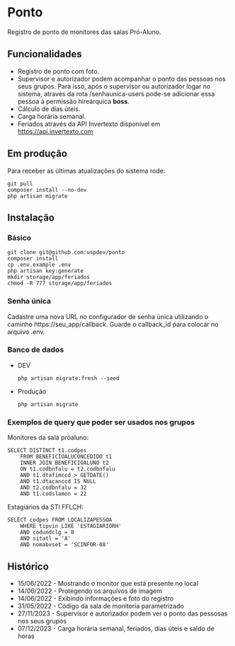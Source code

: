 # Ponto

Registro de ponto de monitores das salas Pró-Aluno.

## Funcionalidades

* Registro de ponto com foto.
* Supervisor e autorizador podem acompanhar o ponto das pessoas nos seus grupos. Para isso, após o supervisor ou autorizador logar no sistema, através da rota /senhaunica-users pode-se adicionar essa pessoa à permissão hireárquica **boss**.
* Cálculo de dias úteis.
* Carga horária semanal.
* Feriados através da API Invertexto disponível em https://api.invertexto.com

## Em produção

Para receber as últimas atualizações do sistema rode:

    git pull
    composer install --no-dev
    php artisan migrate


## Instalação

### Básico

    git clone git@github.com:uspdev/ponto
    composer install
    cp .env.example .env
    php artisan key:generate
    mkdir storage/app/feriados
    chmod -R 777 storage/app/feriados

### Senha única

Cadastre uma nova URL no configurador de senha única utilizando o caminho https://seu_app/callback. Guarde o callback_id para colocar no arquivo .env.

### Banco de dados

* DEV

    `php artisan migrate:fresh --seed`

* Produção

    `php artisan migrate`

### Exemplos de query que poder ser usados nos grupos

Monitores da sala próaluno:

    SELECT DISTINCT t1.codpes
        FROM BENEFICIOALUCONCEDIDO t1
        INNER JOIN BENEFICIOALUNO t2
        ON t1.codbnfalu = t2.codbnfalu
        AND t1.dtafimccd > GETDATE()
        AND t1.dtacanccd IS NULL
        AND t2.codbnfalu = 32
        AND t1.codslamon = 22

Estagiários da STI FFLCH:

    SELECT codpes FROM LOCALIZAPESSOA 
        WHERE tipvin LIKE 'ESTAGIARIORH' 
        AND codundclg = 8 
        AND sitatl = 'A'
        AND nomabvset = 'SCINFOR-08'

## Histórico

- 15/06/2022 - Mostrando o monitor que está presente no local
- 14/06/2022 - Protegendo os arquivos de imagem
- 14/06/2022 - Exibindo informações e foto do registro
- 31/05/2022 - Código da sala de monitoria parametrizado
- 27/11/2023 - Supervisor e autorizador podem ver o ponto das pessosas nos seus grupos
- 07/12/2023 - Carga horária semanal, feriados, dias úteis e saldo de horas